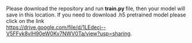 Please download the repository and run <b> train.py </b> file, then your model will save in this location. If you need to download .h5 pretrained model please click on the link <br> https://drive.google.com/file/d/1LEdecj--V5FFyk8vlH90eW0Kv7NWV0Ta/view?usp=sharing.
